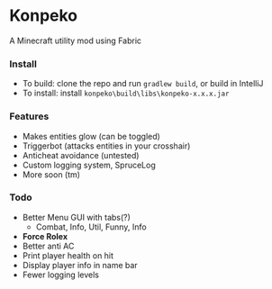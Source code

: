 # Konpeko
A Minecraft utility mod using Fabric

### Install
* To build: clone the repo and run `gradlew build`, or build in IntelliJ
* To install: install `konpeko\build\libs\konpeko-x.x.x.jar`

### Features
* Makes entities glow (can be toggled)
* Triggerbot (attacks entities in your crosshair)
* Anticheat avoidance (untested)
* Custom logging system, SpruceLog
* More soon (tm)

### Todo
* Better Menu GUI with tabs(?)
  * Combat, Info, Util, Funny, Info
* **Force Rolex**
* Better anti AC
* Print player health on hit
* Display player info in name bar
* Fewer logging levels